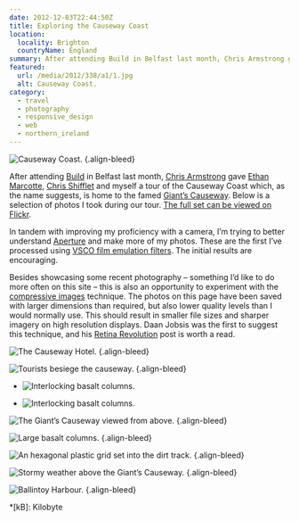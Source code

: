 ```yaml
---
date: 2012-12-03T22:44:50Z
title: Exploring the Causeway Coast
location:
  locality: Brighton
  countryName: England
summary: After attending Build in Belfast last month, Chris Armstrong gave Ethan Marcotte, Chris Shifflet and myself a tour of the Causeway Coast which, as the name suggests, is home to the famed Giant’s Causeway.
featured:
  url: /media/2012/338/a1/1.jpg
  alt: Causeway Coast.
category:
  - travel
  - photography
  - responsive_design
  - web
  - northern_ireland
---
```


![Causeway Coast.](../media/2012/338/a1/1.jpg)
{.align-bleed}

After attending [Build][1] in Belfast last month, [Chris Armstrong][2] gave [Ethan Marcotte][3], [Chris Shifflet][4] and myself a tour of the Causeway Coast which, as the name suggests, is home to the famed [Giant’s Causeway][5]. Below is a selection of photos I took during our tour. [The full set can be viewed on Flickr][6].

In tandem with improving my proficiency with a camera, I’m trying to better understand [Aperture][7] and make more of my photos. These are the first I’ve processed using [VSCO film emulation filters][8]. The initial results are encouraging.

Besides showcasing some recent photography – something I’d like to do more often on this site – this is also an opportunity to experiment with the [compressive images][9] technique. The photos on this page have been saved with larger dimensions than required, but also lower quality levels than I would normally use. This should result in smaller file sizes and sharper imagery on high resolution displays. Daan Jobsis was the first to suggest this technique, and his [Retina Revolution][10] post is worth a read.

![The Causeway Hotel.](../media/2012/338/a1/2.jpg "The Causeway Hotel: 66% quality, 44 kB.")
{.align-bleed}

![Tourists besiege the causeway.](../media/2012/338/a1/3.jpg "Tourists besiege the causeway: 57% quality, 108 kB.")
{.align-bleed}

- ![Interlocking basalt columns.](../media/2012/338/a1/4.jpg "Interlocking basalt columns: 55% quality, 63 kB.")

- ![Interlocking basalt columns.](../media/2012/338/a1/5.jpg "Interlocking basalt columns: 58% quality, 35 kB.")

![The Giant’s Causeway viewed from above.](../media/2012/338/a1/6.jpg "The Giant’s Causeway viewed from above: 55% quality, 151 kB.")
{.align-bleed}

![Large basalt columns.](../media/2012/338/a1/7.jpg "Large basalt columns: 55% quality, 167 kB.")
{.align-bleed}

![An hexagonal plastic grid set into the dirt track.](../media/2012/338/a1/8.jpg "Anything that can be hexagonal, will be hexagonal: 38% quality, 122 kB.")
{.align-bleed}

![Stormy weather above the Giant’s Causeway.](../media/2012/338/a1/9.jpg "A storm brewing: 60% quality, 100 kB.")
{.align-bleed}

![Ballintoy Harbour.](../media/2012/338/a1/10.jpg "Ballintoy Harbour: 57% quality, 91 kB.")
{.align-bleed}

[1]: http://2012.buildconf.com/
[2]: http://chris-armstrong.com/
[3]: https://ethanmarcotte.com/
[4]: http://shiflett.org/
[5]: https://en.wikipedia.org/wiki/Giants_Causeway
[6]: https://www.flickr.com/photos/paulrobertlloyd/sets/72157632145059113/
[7]: http://www.apple.com/aperture/
[8]: http://visualsupply.co/film/01/aperture3
[9]: http://www.filamentgroup.com/lab/rwd_img_compression/
[10]: http://blog.netvlies.nl/design-interactie/retina-revolution/

*[kB]: Kilobyte
